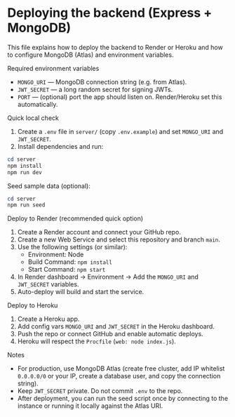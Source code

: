 # Deploying the backend (Express + MongoDB)

This file explains how to deploy the backend to Render or Heroku and how to configure MongoDB (Atlas) and environment variables.

Required environment variables
- `MONGO_URI` — MongoDB connection string (e.g. from Atlas).
- `JWT_SECRET` — a long random secret for signing JWTs.
- `PORT` — (optional) port the app should listen on. Render/Heroku set this automatically.

Quick local check
1. Create a `.env` file in `server/` (copy `.env.example`) and set `MONGO_URI` and `JWT_SECRET`.
2. Install dependencies and run:

```powershell
cd server
npm install
npm run dev
```

Seed sample data (optional):

```powershell
cd server
npm run seed
```

Deploy to Render (recommended quick option)
1. Create a Render account and connect your GitHub repo.
2. Create a new Web Service and select this repository and branch `main`.
3. Use the following settings (or similar):
   - Environment: Node
   - Build Command: `npm install`
   - Start Command: `npm start`
4. In Render dashboard -> Environment -> Add the `MONGO_URI` and `JWT_SECRET` variables.
5. Auto-deploy will build and start the service.

Deploy to Heroku
1. Create a Heroku app.
2. Add config vars `MONGO_URI` and `JWT_SECRET` in the Heroku dashboard.
3. Push the repo or connect GitHub and enable automatic deploys.
4. Heroku will respect the `Procfile` (`web: node index.js`).

Notes
- For production, use MongoDB Atlas (create free cluster, add IP whitelist `0.0.0.0/0` or your IP, create a database user, and copy the connection string).
- Keep `JWT_SECRET` private. Do not commit `.env` to the repo.
- After deployment, you can run the seed script once by connecting to the instance or running it locally against the Atlas URI.
